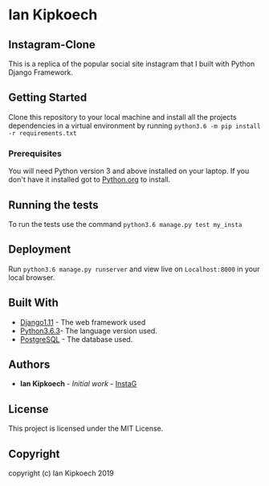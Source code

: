 # Ian Kipkoech

## Instagram-Clone
This is a replica of the popular social site instagram that I built with Python Django Framework.

## Getting Started

Clone this repository to your local machine and install all the projects dependencies in a virtual environment by running ``python3.6 -m pip install -r requirements.txt``

### Prerequisites

You will need Python version 3 and above installed on your laptop.
If you don't have it installed got to [Python.org](https://www.python.org/downloads/) to install.

## Running the tests

To run the tests use the command ``python3.6 manage.py test my_insta``

## Deployment

Run ``python3.6 manage.py runserver`` and view live on ``Localhost:8000`` in your local browser.

## Built With

* [Django1.11](https://docs.djangoproject.com/en/1.11/) - The web framework used
* [Python3.6.3](https://www.python.org/downloads/)- The language version used.
* [PostgreSQL](https://www.postgresql.org/) - The database used.

## Authors

* **Ian Kipkoech** - *Initial work* - [InstaG](https://github.com/eyern/insta-clone)

## License

This project is licensed under the MIT License. 

## Copyright
copyright (c) Ian Kipkoech 2019

